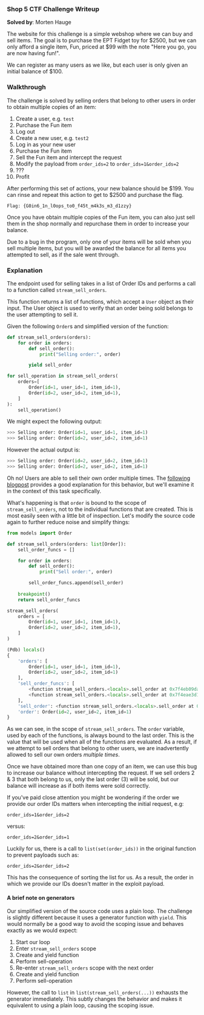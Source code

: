 ### Shop 5 CTF Challenge Writeup

**Solved by**: Morten Hauge

The website for this challenge is a simple webshop where we can buy and sell items. The goal is to purchase the EPT Fidget toy for $2500, but we can only afford a single item, Fun, priced at $99 with the note "Here you go, you are now having fun!".

We can register as many users as we like, but each user is only given an initial balance of $100.

### Walkthrough

The challenge is solved by selling orders that belong to other users in order to obtain multiple copies of an item:

1. Create a user, e.g. `test`
2. Purchase the Fun item
3. Log out
4. Create a new user, e.g. `test2`
5. Log in as your new user
6. Purchase the Fun item
7. Sell the Fun item and intercept the request
8. Modify the payload from `order_ids=2` to `order_ids=1&order_ids=2`
9. ???
10. Profit

After performing this set of actions, your new balance should be $199. You can rinse and repeat this action to get to $2500 and purchase the flag.

`Flag: {G0in6_1n_l0ops_to0_f45t_m4k3s_m3_d1zzy}`

Once you have obtain multiple copies of the Fun item, you can also just sell them in the shop normally and repurchase them in order to increase your balance.

Due to a bug in the program, only one of your items will be sold when you sell multiple items, but you will be awarded the balance for all items you attempted to sell, as if the sale went through.

### Explanation

The endpoint used for selling takes in a list of Order IDs and performs a call to a function called `stream_sell_orders`.

This function returns a list of functions, which accept a `User` object as their input. The User object is used to verify that an order being sold belongs to the user attempting to sell it.

Given the following `Order`s and simplified version of the function:

```python
def stream_sell_orders(orders):
    for order in orders:
        def sell_order():
            print("Selling order:", order)

        yield sell_order

for sell_operation in stream_sell_orders(
    orders=[
        Order(id=1, user_id=1, item_id=1),
        Order(id=2, user_id=2, item_id=1),
    ]
):
    sell_operation()
```

We might expect the following output:

```python
>>> Selling order: Order(id=1, user_id=1, item_id=1)
>>> Selling order: Order(id=2, user_id=2, item_id=1)
```

However the actual output is:

```python
>>> Selling order: Order(id=2, user_id=2, item_id=1)
>>> Selling order: Order(id=2, user_id=2, item_id=1)
```

Oh no! Users are able to sell their own order multiple times. The [following blogpost](https://eev.ee/blog/2011/04/24/gotcha-python-scoping-closures/) provides a good explanation for this behavior, but we'll examine it in the context of this task specifically.

What's happening is that `order` is bound to the scope of `stream_sell_orders`, not to the individual functions that are created. This is most easily seen with a little bit of inspection. Let's modify the source code again to further reduce noise and simplify things:

```python
from models import Order

def stream_sell_orders(orders: list[Order]):
    sell_order_funcs = []

    for order in orders:
        def sell_order():
            print("Sell order:", order)

        sell_order_funcs.append(sell_order)
    
    breakpoint()
    return sell_order_funcs

stream_sell_orders(
    orders = [
        Order(id=1, user_id=1, item_id=1),
        Order(id=2, user_id=2, item_id=1),
    ]
)
```

```python
(Pdb) locals()
{
    'orders': [
        Order(id=1, user_id=1, item_id=1),
        Order(id=2, user_id=2, item_id=1)
    ],
    'sell_order_funcs': [
        <function stream_sell_orders.<locals>.sell_order at 0x7f4eb09da340>,
        <function stream_sell_orders.<locals>.sell_order at 0x7f4eae3d1800>
    ],
    'sell_order': <function stream_sell_orders.<locals>.sell_order at 0x7f4eae3d1800>,
    'order': Order(id=2, user_id=2, item_id=1)
}
```

As we can see, in the scope of `stream_sell_orders`. The `order` variable, used by each of the functions, is always bound to the last order. This is the value that will be used when all of the functions are evaluated. As a result, if we attempt to sell orders that belong to other users, we are inadvertently allowed to sell our own orders _multiple times_.

Once we have obtained more than one copy of an item, we can use this bug to increase our balance without intercepting the request. If we sell orders 2 & 3 that both belong to us, only the last order (3) will be sold, but our balance will increase as if both items were sold correctly.

If you've paid close attention you might be wondering if the order we provide our order IDs matters when intercepting the initial request, e.g:

```
order_ids=1&order_ids=2
```

versus:

```
order_ids=2&order_ids=1
```

Luckily for us, there is a call to `list(set(order_ids))` in the original function to prevent payloads such as:

```
order_ids=2&order_ids=2
```

This has the consequence of sorting the list for us. As a result, the order in which we provide our IDs doesn't matter in the exploit payload.

#### A brief note on generators

Our simplified version of the source code uses a plain loop. The challenge is slightly different because it uses a generator function with `yield`. This would normally be a good way to avoid the scoping issue and behaves exactly as we would expect:

1. Start our loop
2. Enter `stream_sell_orders` scope
3. Create and yield function
4. Perform sell-operation
5. Re-enter `stream_sell_orders` scope with the next order
6. Create and yield function
7. Perform sell-operation

However, the call to `list` in `list(stream_sell_orders(...))` exhausts the generator immediately. This subtly changes the behavior and makes it equivalent to using a plain loop, causing the scoping issue.